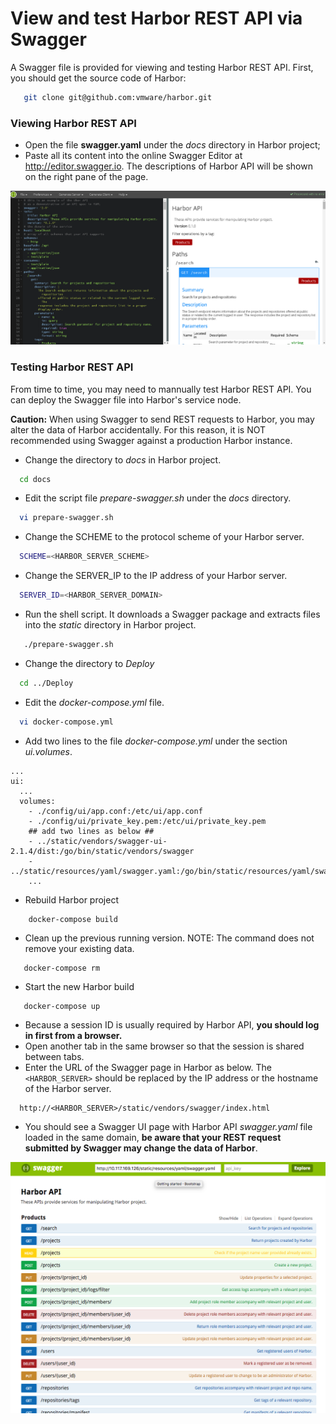 # View and test Harbor REST API via Swagger
A Swagger file is provided for viewing and testing Harbor REST API. First, you should get the source code of Harbor:
```sh
   git clone git@github.com:vmware/harbor.git
```
### Viewing Harbor REST API
* Open the file **swagger.yaml** under the _docs_ directory in Harbor project;
* Paste all its content into the online Swagger Editor at http://editor.swagger.io. The descriptions of Harbor API will be shown on the right pane of the page.

![Swagger Editor](img/swaggerEditor.png)

### Testing Harbor REST API
From time to time, you may need to mannually test Harbor REST API. You can deploy the Swagger file into Harbor's service node. 

**Caution:** When using Swagger to send REST requests to Harbor, you may alter the data of Harbor accidentally. For this reason, it is NOT recommended using Swagger against a production Harbor instance.

* Change the directory to _docs_ in Harbor project.
```sh
  cd docs
```
* Edit the script file _prepare-swagger.sh_ under the _docs_ directory.
```sh
  vi prepare-swagger.sh
```
* Change the SCHEME to the protocol scheme of your Harbor server.
```sh
  SCHEME=<HARBOR_SERVER_SCHEME>
```
* Change the SERVER_IP to the IP address of your Harbor server.
```sh
  SERVER_ID=<HARBOR_SERVER_DOMAIN>
```
* Run the shell script. It downloads a Swagger package and extracts files into the _static_ directory in Harbor project.
```sh
   ./prepare-swagger.sh
```
* Change the directory to _Deploy_
```sh
  cd ../Deploy
```
* Edit the _docker-compose.yml_ file.
```sh
  vi docker-compose.yml
```
* Add two lines to the file _docker-compose.yml_ under the section _ui.volumes_.
```docker
...
ui:
  ... 
  volumes:
    - ./config/ui/app.conf:/etc/ui/app.conf
    - ./config/ui/private_key.pem:/etc/ui/private_key.pem
    ## add two lines as below ##
    - ../static/vendors/swagger-ui-2.1.4/dist:/go/bin/static/vendors/swagger
    - ../static/resources/yaml/swagger.yaml:/go/bin/static/resources/yaml/swagger.yaml
    ...
```
* Rebuild Harbor project
```docker
    docker-compose build
```
* Clean up the previous running version. NOTE: The command does not remove your existing data.
```docker
   docker-compose rm
```
* Start the new Harbor build
```docker
   docker-compose up
```
* Because a session ID is usually required by Harbor API, **you should log in first from a browser.**
* Open another tab in the same browser so that the session is shared between tabs.
* Enter the URL of the Swagger page in Harbor as below. The ```<HARBOR_SERVER>``` should be replaced by the IP address or the hostname of the Harbor server.
```
  http://<HARBOR_SERVER>/static/vendors/swagger/index.html
```
* You should see a Swagger UI page with Harbor API _swagger.yaml_ file loaded in the same domain, **be aware that your REST request submitted by Swagger may change the data of Harbor**.

![Harbor API](img/renderedSwagger.png)
